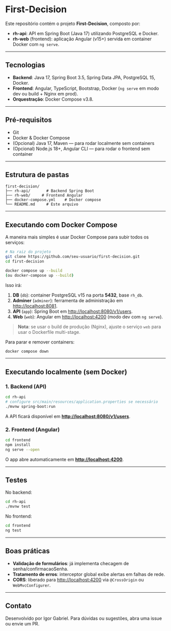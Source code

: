 # First-Decision

Este repositório contém o projeto **First-Decision**, composto por:

* **rh-api**: API em Spring Boot (Java 17) utilizando PostgreSQL e Docker.
* **rh-web** (frontend): aplicação Angular (v15+) servida em container Docker com `ng serve`.

---

## Tecnologias

* **Backend**: Java 17, Spring Boot 3.5, Spring Data JPA, PostgreSQL 15, Docker.
* **Frontend**: Angular, TypeScript, Bootstrap, Docker (`ng serve` em modo dev ou build + Nginx em prod).
* **Orquestração**: Docker Compose v3.8.

---

## Pré-requisitos

* Git
* Docker & Docker Compose
* (Opcional) Java 17, Maven — para rodar localmente sem containers
* (Opcional) Node.js 18+, Angular CLI — para rodar o frontend sem container

---

## Estrutura de pastas

```
first-decision/
├── rh-api/       # Backend Spring Boot
├── rh-web/     # Frontend Angular
├── docker-compose.yml    # Docker compose
└── README.md     # Este arquivo
```

---

## Executando com Docker Compose

A maneira mais simples é usar Docker Compose para subir todos os serviços:

```bash
# Na raiz do projeto
git clone https://github.com/seu-usuario/first-decision.git
cd first-decision

docker compose up --build
(ou docker-compose up --build)
```

Isso irá:

1. **DB** (`db`): container PostgreSQL v15 na porta **5432**, base `rh_db`.
2. **Adminer** (`adminer`): ferramenta de administração em [http://localhost:8081](http://localhost:8081).
3. **API** (`app`): Spring Boot em [http://localhost:8080/v1/users](http://localhost:8080/v1/users).
4. **Web** (`web`): Angular em [http://localhost:4200](http://localhost:4200) (modo dev com `ng serve`).

> **Nota**: se usar o build de produção (Nginx), ajuste o serviço `web` para usar o Dockerfile multi-stage.

Para parar e remover containers:

```bash
docker compose down
```

---

## Executando localmente (sem Docker)

### 1. Backend (API)

```bash
cd rh-api
# configure src/main/resources/application.properties se necessário
./mvnw spring-boot:run
```

A API ficará disponível em [**http://localhost:8080/v1/users**](http://localhost:8080/v1/users).

### 2. Frontend (Angular)

```bash
cd frontend
npm install
ng serve --open
```

O app abre automaticamente em [**http://localhost:4200**](http://localhost:4200).

---

## Testes

No backend:

```bash
cd rh-api
./mvnw test
```

No frontend:

```bash
cd frontend
ng test
```

---

## Boas práticas

* **Validação de formulários**: já implementa checagem de senha/confirmacaoSenha.
* **Tratamento de erros**: interceptor global exibe alertas em falhas de rede.
* **CORS**: liberado para [http://localhost:4200](http://localhost:4200) via `@CrossOrigin` ou `WebMvcConfigurer`.

---

## Contato

Desenvolvido por Igor Gabriel. Para dúvidas ou sugestões, abra uma issue ou envie um PR.
